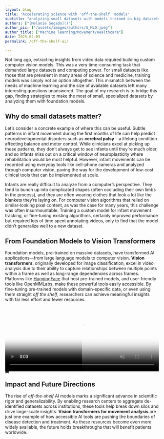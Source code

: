 ```yaml
---
layout: blog
title: "Accelerating science with 'off-the-shelf' models"
subtitle: "analyzing small datasets with models trained on big datasets"
authors: ["[Melanie Segado]()"]
author_pic: ["/assets/images/authors/S_McD.jpeg"]
author_title: ["Machine learning/Movement/Healthcare"]
date: 2025-02-03
permalink: /off-the-shelf-ai/

---
```



Not long ago, extracting insights from video data required building custom computer vision models. This was a very time-consuming task that demanded large datasets and computing power. For small datasets like those that are prevalent in many areas of science and medicine, training models was simply not an option altogether. This mismatch between the needs of machine learning and the size of available datasets left many interesting questions unanswered. The goal of my research is to bridge this gap, finding strategies to make the most of small, specialized datasets by analyzing them with foundation models.

## Why do small datasets matter?

Let’s consider a concrete example of where this can be useful. Subtle patterns in infant movement during the first months of life can help predict neurodevelopmental disorders such as **cerebral palsy** – a lifelong condition affecting balance and motor control. While clinicians excel at picking up these patterns, they don’t always get to see infants until they’re much older, and so infants miss out on a critical window of neuroplasticity where rehabilitation would be most helpful. However, infant movements can be recorded using everyday tools like cell-phone cameras and analyzed through computer vision, paving the way for the development of low-cost clinical tools that can be implemented at scale.

Infants are really difficult to analyze from a computer’s perspective. They tend to bunch up into complicated shapes (often occluding their own limbs in the process), and they are often wearing clothes that look a lot like the blankets they’re laying on. For computer vision algorithms that relied on similar-looking pixel content, as was the case for many years, this challenge was often insurmountable. Training a custom model for infant movement tracking, or fine-tuning existing algorithms, certainly improved performance but required lots of time spent annotating videos, only to find that the model didn’t generalize well to a new dataset.

## From Foundation Models to Vision Transformers

Foundation models, pre-trained on massive datasets, have transformed AI applications—from large language models to computer vision. **Vision transformers**, originally developed for image classification, excel in video analysis due to their ability to capture relationships between multiple points within a frame as well as long-range dependencies across frames. Platforms like [HuggingFace](https://huggingface.co/) that host pre-trained models, and user-friendly tools like OpenMMLabs, make these powerful tools easily accessible. By fine-tuning pre-trained models with domain-specific data, or even using them straight *off the shelf*, researchers can achieve meaningful insights with far less effort and fewer resources.


<div id="video-compare-container">
    <video loop muted autoplay poster="../assets/post_assets/2025-03-01-Melanie-Segado/openpose.jpg">
      <source src="../assets/post_assets/2025-03-01-Melanie-Segado/openpose.mp4" type="video/mp4">
      <source src="../assets/post_assets/2025-03-01-Melanie-Segado/openpose.webm" type="video/webm">
  </video>
 <div id="video-clipper">
  <video loop muted autoplay poster="../assets/post_assets/2025-03-01-Melanie-Segado/vitposeh.jpg">
      <source src="../assets/post_assets/2025-03-01-Melanie-Segado/vitposeh.mp4" type="video/mp4">
      <source src="../assets/post_assets/2025-03-01-Melanie-Segado/vitposeh.webm" type="video/webm">
    </video>
  </div>
    <div id="slider-line"></div> <!-- Vertical white line -->
    <div id="left-arrow">◀</div>
    <div id="right-arrow">▶</div>
</div>

<style>

#video-compare-container {
    display: inline-block;
    line-height: 0;
    position: relative;
    width: 100%;
    padding-top: 42.3%;
}
#video-compare-container > video {
    width: 100%;
    position: absolute;
    top: 0; height: 100%;
}
#video-clipper {
    width: 50%; position: absolute;
    top: 0; bottom: 0;
    overflow: hidden;
}
#video-clipper video {
    width: 200%;
    position: absolute;
    height: 100%;
}
  #slider-line {
    position: absolute;
    top: 0;
    width: 3px;
    height: 100%;
    background: white;
    pointer-events: none; /* Allows interaction with videos */
    z-index: 10;
    display: none; /* Initially hidden */
  }
</style>

<script>
document.addEventListener("DOMContentLoaded", function () {
    var videoContainer = document.getElementById("video-compare-container"),
        videoClipper = document.getElementById("video-clipper"),
        sliderLine = document.getElementById("slider-line"),

        clippedVideo = videoClipper.getElementsByTagName("video")[0];
        mainVideo = videoContainer.getElementsByTagName("video")[0];

    videoContainer.addEventListener("mousemove", trackLocation, false);
    videoContainer.addEventListener("touchstart", trackLocation, false);
    videoContainer.addEventListener("touchmove", trackLocation, false);

    // mainVideo.play()
    // clippedVideo.play()

    function trackLocation(e) {
        var rect = videoContainer.getBoundingClientRect(),
            position = ((e.pageX - rect.left) / videoContainer.offsetWidth) * 100;

        if (position <= 100) { 
            videoClipper.style.width = position + "%";
            clippedVideo.style.width = ((100 / position) * 100) + "%";
            clippedVideo.style.zIndex = 3;

            sliderLine.style.display = "block";
            sliderLine.style.left = e.pageX - rect.left + "px";
        }
    }
});
</script>

## Impact and Future Directions

The rise of *off-the-shelf* AI models marks a significant advance in scientific rigor and generalizability. By enabling research centers to aggregate de-identified datasets across institutions, these tools help break down silos and drive large-scale insights. **Vision transformers for movement analysis** are just one example of how accessible AI tools are pushing the boundaries of disease detection and treatment. As these resources become even more widely available, the future holds breakthroughs that will benefit patients worldwide.


